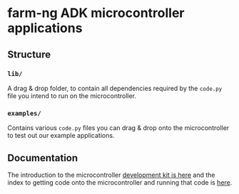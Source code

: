 # farm-ng ADK microcontroller applications

## Structure

### `lib/`

A drag & drop folder, to contain all dependencies required by the
`code.py` file you intend to run on the microcontroller.

### `examples/`

Contains various `code.py` files you can drag & drop onto the
microcontroller to test out our example applications.

## Documentation

The introduction to the microcontroller
[development kit is here](https://farm-ng.github.io/amiga-dev-kit)
and the index to getting code onto the microcontroller and
running that code is
[here](https://amiga.farm-ng.com/docs/#microcontroller-kit-overview).
